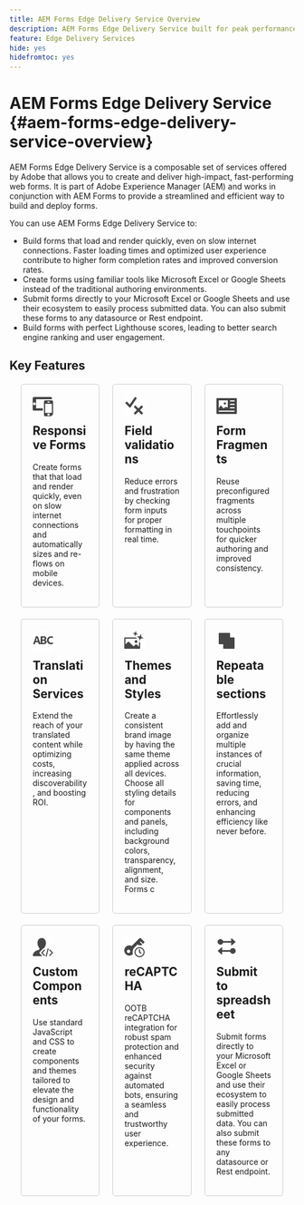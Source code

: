 ```yaml
---
title: AEM Forms Edge Delivery Service Overview
description: AEM Forms Edge Delivery Service built for peak performance, empowering you to envision the future of streamlined data collection and user engagement. 
feature: Edge Delivery Services
hide: yes
hidefromtoc: yes
---
```


# AEM Forms Edge Delivery Service {#aem-forms-edge-delivery-service-overview}

AEM Forms Edge Delivery Service is a composable set of services offered by Adobe that allows you to create and deliver high-impact, fast-performing web forms. It is part of Adobe Experience Manager (AEM) and works in conjunction with AEM Forms to provide a streamlined and efficient way to build and deploy forms.

You can use AEM Forms Edge Delivery Service to:

* Build forms that load and render quickly, even on slow internet connections. Faster loading times and optimized user experience contribute to higher form completion rates and improved conversion rates.
* Create forms using familiar tools like Microsoft Excel or Google Sheets instead of the traditional authoring environments.
* Submit forms directly to your Microsoft Excel or Google Sheets and use their ecosystem to easily process submitted data. You can also submit these forms to any datasource or Rest endpoint.
* Build forms with perfect Lighthouse scores, leading to better search engine ranking and user engagement.


## Key Features

<div style="display: flex; flex-wrap: wrap; justify-content: space-between; margin: 20px;">
    <div style="width: 30%; margin-bottom: 20px; border: 1px solid #ccc; border-radius: 5px; padding: 20px; box-sizing: border-box;">
       <a href="/help/edge/docs/forms/create-forms.md"> <img src="/help/edge/assets/smock_devices_18_n.svg"alt="Create a form using eds forms" style="width: 75px, Height: 75px; border-radius: 5px;"> </a>
        <h2 style="margin-top: 10px;"> Responsive Forms</h2>
        <p> Create forms that that load and render quickly, even on slow internet connections and automatically sizes and re-flows on mobile devices.</p> <a href="/help/edge/docs/forms/create-forms.md"> </a>
    </div>
    <div style="width: 30%; margin-bottom: 20px; border: 1px solid #ccc; border-radius: 5px; padding: 20px; box-sizing: border-box;">
        <a href="/help/edge/docs/forms/validate-forms.md"> <img src="/help/edge/assets/smock_condition_18_n.svg" alt="Add validations to form fields" style="width: 75px, Height: 75px; border-radius: 5px;"> </a>
        <h2 style="margin-top: 10px;">Field validations</h2>
        <p>Reduce errors and frustration by checking form inputs for proper formatting in real time.</p>
    </div>
    <div style="width: 30%; margin-bottom: 20px; border: 1px solid #ccc; border-radius: 5px; padding: 20px; box-sizing: border-box;">
        <a href="/help/edge/docs/forms/form-fragments.md">  <img src="/help/edge/assets/smock_documentfragment_18_n.svg" alt="Use Form Fragments in an EDS Form" style="width: 75px, Height: 75px; border-radius: 5px;"> </a>
        <h2 style="margin-top: 10px;">Form Fragments</h2>
        <p>Reuse preconfigured fragments across multiple touchpoints for quicker authoring and improved consistency.</p>
    </div>
    <!-- Add more cards as needed -->
    <div style="width: 30%; margin-bottom: 20px; border: 1px solid #ccc; border-radius: 5px; padding: 20px; box-sizing: border-box;">
        <a href="/help/edge/docs/forms/translate-forms.md">  <img src="/help/edge/assets/smock_abc_18_n.svg" alt="Translate an EDS Form" style="width: 75px, Height: 75px; border-radius: 5px;"> </a>
        <h2 style="margin-top: 10px;">Translation Services</h2>
        <p>Extend the reach of your translated content while optimizing costs, increasing discoverability, and boosting ROI.</p>
    </div>
    <div style="width: 30%; margin-bottom: 20px; border: 1px solid #ccc; border-radius: 5px; padding: 20px; box-sizing: border-box;">
        <a href="/help/edge/docs/forms/style-theme-forms.md">  <img src="/help/edge/assets/smock_imageautomode_18_N.svg" alt="Apply styles or themes to an eds form" style="width: 75px, Height: 75px; border-radius: 5px;"> </a>
        <h2 style="margin-top: 10px;">Themes and Styles</h2>
        <p>Create a consistent brand image by having the same theme applied across all devices. Choose all styling details for components and panels, including background colors, transparency, alignment, and size. Forms c</p>
    </div>
    <div style="width: 30%; margin-bottom: 20px; border: 1px solid #ccc; border-radius: 5px; padding: 20px; box-sizing: border-box;">
        <a href="/help/edge/docs/forms/repeatable-forms.md">  <img src="/help/edge/assets/smock_addto_18_n.svg" alt="Add repeatable sections to an EDS Form" style="width: 75px, Height: 75px; border-radius: 5px;"> </a>
        <h2 style="margin-top: 10px;">Repeatable sections</h2>
        <p>Effortlessly add and organize multiple instances of crucial information, saving time, reducing errors, and enhancing efficiency like never before.</p>
    </div>
   <div style="width: 30%; margin-bottom: 20px; border: 1px solid #ccc; border-radius: 5px; padding: 20px; box-sizing: border-box;">
         <a href="/help/edge/docs/forms/custom-components-forms.md"> <img src="/help/edge/assets/smock_userdeveloper_18_n.svg" alt="Create custom forms components using standard JavaScript and CSS" style="width: 75px, Height: 75px; border-radius: 5px;">  </a>
        <h2 style="margin-top: 10px;">Custom Components</h2>
        <p>Use standard JavaScript and CSS to create components and themes tailored to elevate the design and functionality of your forms.</p>
    </div>
    <div style="width: 30%; margin-bottom: 20px; border: 1px solid #ccc; border-radius: 5px; padding: 20px; box-sizing: border-box;">
         <a href="/help/edge/docs/forms/recaptacha-forms.md">  <img src="/help//edge/assets/smock_keyclock_18_n.svg" alt="Use reCAPTCHA in an EDS Form" style="width: 75px, Height: 75px; border-radius: 5px;"> </a>
        <h2 style="margin-top: 10px;">reCAPTCHA</h2>
        <p>OOTB reCAPTCHA integration for robust spam protection and enhanced security against automated bots, ensuring a seamless and trustworthy user experience.</p>
    </div>
        <div style="width: 30%; margin-bottom: 20px; border: 1px solid #ccc; border-radius: 5px; padding: 20px; box-sizing: border-box;">
        <a href="/help/edge/docs/forms/create-forms.md#manually-configure-a-spreadsheet-to-accept-data">   <img src="/help/edge/assets/smock_platformdatamapping_18_n.svg" alt="Submit form" style="width: 75px, Height: 75px; border-radius: 5px;"> </a>
        <h2 style="margin-top: 10px;">Submit to spreadsheet</h2>
        <p>Submit forms directly to your Microsoft Excel or Google Sheets and use their ecosystem to easily process submitted data. You can also submit these forms to any datasource or Rest endpoint.</p>
    </div>
    
</div>
